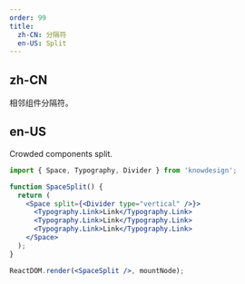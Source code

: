```yaml
---
order: 99
title:
  zh-CN: 分隔符
  en-US: Split
---
```


## zh-CN

相邻组件分隔符。

## en-US

Crowded components split.

```jsx
import { Space, Typography, Divider } from 'knowdesign';

function SpaceSplit() {
  return (
    <Space split={<Divider type="vertical" />}>
      <Typography.Link>Link</Typography.Link>
      <Typography.Link>Link</Typography.Link>
      <Typography.Link>Link</Typography.Link>
    </Space>
  );
}

ReactDOM.render(<SpaceSplit />, mountNode);
```
